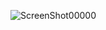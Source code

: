 
![ScreenShot00000](https://github.com/kotori9015/TIL/assets/143386436/16ab76fb-3cf9-45ae-ae56-29493570e5d2)
